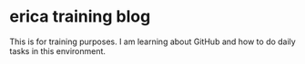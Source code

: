 # erica training blog

This is for training purposes. I am learning about GitHub and how to do daily tasks in this environment. 

